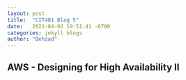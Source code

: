```yaml
---
layout: post
title:  "CIT481 Blog 5"
date:   2021-04-02 19:51:41 -0700
categories: jekyll blogs
author: "Behzad"
---
```


## AWS - Designing for High Availability II
